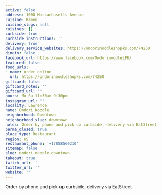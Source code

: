 ```yaml
---
active: false
address: 1008 Massachusetts Avenue
cuisine: Ramen
cuisine_slugs: null
cuisines: []
curbside: true
curbside_instructions: ''
delivery: true
delivery_service_websites: https://ondorinoodleshopks.com/74250
dinein: false
facebook_url: https://www.facebook.com/OndorinoodleLFK/
featured: false
food_urls:
- name: order online
  url: https://ondorinoodleshopks.com/74250
giftcard: false
giftcard_notes: ''
giftcard_url: ''
hours: Mo-Su 11:30am-9:30pm
instagram_url: ''
locality: Lawrence
name: Ondori Noodle
neighborhood: Downtown
neighborhood_slug: downtown
notes: Order by phone and pick up curbside, delivery via EatStreet
perma_closed: true
place_type: Restaurant
region: KS
restaurant_phone: '+17858560210'
sitemap: false
slug: ondori-noodle-downtown
takeout: true
twitch_url: ''
twitter_url: ''
website: ''
---
```


Order by phone and pick up curbside, delivery via EatStreet